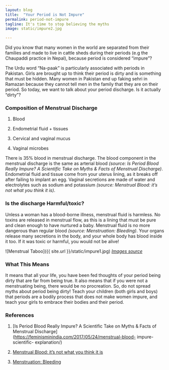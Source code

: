 ```yaml
---
layout: blog
title:  "Your Period is Not Impure"
permalink: period-not-impure
tagline: It's time to stop believing the myths
image: static/impure2.jpg

---
```


Did you know that many women in the world are separated from their families and made to live
in cattle sheds during their periods (e.g the Chaupaddi practice in Nepal), because period is
considered “impure”?

The Urdu word “Na-paak” is particularly associated with periods in Pakistan.
Girls are brought up to think their period is dirty and is something that must be hidden. Many women
in Pakistan end up faking sehri in Ramazan because they cannot tell men in the family that
they are on their period. So today, we want to talk about your period discharge. Is it actually
“dirty”?

### Composition of Menstrual Discharge

1) Blood

2) Endometrial fluid + tissues

3) Cervical and vaginal mucus

4) Vaginal microbes

There is 35% blood in menstrual discharge. The blood component in the menstrual discharge is
the same as arterial blood *(source: Is Period Blood Really Impure? A Scientific Take on Myths &amp; Facts
of Menstrual Discharge)*. Endometrial fluid and tissue come from your uterus lining, as it breaks
off after failing to implant an egg. Vaginal secretions are made of water and electrolytes such as
sodium and potassium *(source: Menstrual Blood: it’s not what you think it is)*.

### Is the discharge Harmful/toxic?

Unless a woman has a blood-borne illness, menstrual fluid is harmless. No toxins are released in
menstrual flow, as this is a lining that must be pure and clean enough to have nurtured a baby.
Menstrual fluid is no more dangerous than regular blood *(source: Menstruation: Bleeding)*.
Your organs release many secretions in the body, and your whole body has blood inside it too. If it
was toxic or harmful, you would not be alive!

![Menstrual Taboo]({{ site.url }}/static/impure1.jpg)
*[Images source](https://www.menstrupedia.com/)*

### What This Means

It means that all your life, you have been fed thoughts of your period being dirty that are far from
being true. It also means that if you were not a menstruating being, there would be no
procreation. So, do not spread myths about period being dirty! Teach your children (both girls
and boys) that periods are a bodily process that does not make women impure, and teach your girls to
embrace their bodies and their period.

### References

1) [Is Period Blood Really Impure? A Scientific Take on Myths &amp; Facts of Menstrual
Discharge](https://feminisminindia.com/2017/05/24/menstrual-blood- impure-scientific-
explanation/)

2) [Menstrual Blood: it’s not what you think it is](https://www.plim.fr/en/content/19-about-menstrual-blood#blood)

3) [Menstruation: Bleeding](https://en.wikipedia.org/wiki/Menstruation#Bleeding)